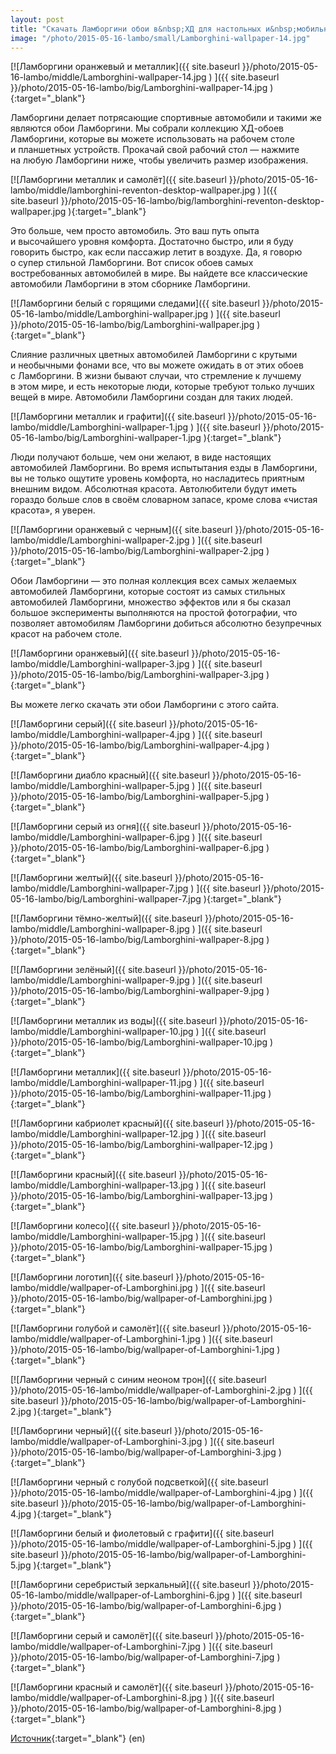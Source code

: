```yaml
---
layout: post
title: "Скачать Ламборгини обои в&nbsp;ХД для настольных и&nbsp;мобильных&nbsp;ПК здесь"
image: "/photo/2015-05-16-lambo/small/Lamborghini-wallpaper-14.jpg"
---
```


[![Ламборгини оранжевый и металлик]({{ site.baseurl }}/photo/2015-05-16-lambo/middle/Lamborghini-wallpaper-14.jpg ) ]({{ site.baseurl }}/photo/2015-05-16-lambo/big/Lamborghini-wallpaper-14.jpg ){:target="_blank"}

Ламборгини делает потрясающие спортивные автомобили и&nbsp;такими&nbsp;же являются обои Ламборгини. Мы&nbsp;собрали коллекцию ХД-обоев
Ламборгини, которые вы&nbsp;можете использовать на&nbsp;рабочем столе и&nbsp;планшетных устройств. Прокачай свой рабочий стол&nbsp;&mdash; нажмите
на&nbsp;любую Ламборгини ниже, чтобы увеличить размер изображения.

[![Ламборгини металлик и самолёт]({{ site.baseurl }}/photo/2015-05-16-lambo/middle/lamborghini-reventon-desktop-wallpaper.jpg ) ]({{ site.baseurl }}/photo/2015-05-16-lambo/big/lamborghini-reventon-desktop-wallpaper.jpg ){:target="_blank"}

Это больше, чем просто автомобиль. Это ваш путь опыта и&nbsp;высочайшего уровня комфорта. Достаточно быстро, или я&nbsp;буду
говорить быстро, как если пассажир летит в&nbsp;воздухе. Да, я&nbsp;говорю о&nbsp;супер стильной Ламборгини. Вот список обоев самых
востребованных автомобилей в&nbsp;мире. Вы&nbsp;найдете все классические автомобили Ламборгини в&nbsp;этом сборнике Ламборгини.

[![Ламборгини белый с горящими следами]({{ site.baseurl }}/photo/2015-05-16-lambo/middle/Lamborghini-wallpaper.jpg ) ]({{ site.baseurl }}/photo/2015-05-16-lambo/big/Lamborghini-wallpaper.jpg ){:target="_blank"}

Слияние различных цветных автомобилей Ламборгини с&nbsp;крутыми и&nbsp;необычными фонами все, что вы&nbsp;можете ожидать в&nbsp;от&nbsp;этих
обоев c&nbsp;Ламборгини. В&nbsp;жизни бывают случаи, что стремление к&nbsp;лучшему в&nbsp;этом мире, и&nbsp;есть некоторые люди, которые требуют
только лучших вещей в&nbsp;мире. Автомобили Ламборгини создан для таких людей.

[![Ламборгини металлик и графити]({{ site.baseurl }}/photo/2015-05-16-lambo/middle/Lamborghini-wallpaper-1.jpg ) ]({{ site.baseurl }}/photo/2015-05-16-lambo/big/Lamborghini-wallpaper-1.jpg ){:target="_blank"}

Люди получают больше, чем они желают, в&nbsp;виде настоящих
автомобилей Ламборгини. Во&nbsp;время испытытания езды в&nbsp;Ламборгини, вы&nbsp;не&nbsp;только ощутите уровень комфорта,
но&nbsp;насладитесь приятным внешним видом. Абсолютная красота. Автолюбители будут иметь гораздо
больше слов в&nbsp;своём словарном запасе, кроме слова &laquo;чистая красота&raquo;, я&nbsp;уверен.

[![Ламборгини оранжевый с черным]({{ site.baseurl }}/photo/2015-05-16-lambo/middle/Lamborghini-wallpaper-2.jpg ) ]({{ site.baseurl }}/photo/2015-05-16-lambo/big/Lamborghini-wallpaper-2.jpg ){:target="_blank"}

Обои Ламборгини&nbsp;&mdash; это полная коллекция всех самых желаемых автомобилей Ламборгини, которые состоят из&nbsp;самых стильных
автомобилей Ламборгини, множество эффектов или я&nbsp;бы сказал большое эксперименты выполняются на&nbsp;простой
фотографии, что позволяет автомобилям Ламборгини добиться абсолютно безупречных красот на&nbsp;рабочем столе.

[![Ламборгини оранжевый]({{ site.baseurl }}/photo/2015-05-16-lambo/middle/Lamborghini-wallpaper-3.jpg ) ]({{ site.baseurl }}/photo/2015-05-16-lambo/big/Lamborghini-wallpaper-3.jpg ){:target="_blank"}

Вы&nbsp;можете легко скачать эти обои Ламборгини с&nbsp;этого сайта.

[![Ламборгини серый]({{ site.baseurl }}/photo/2015-05-16-lambo/middle/Lamborghini-wallpaper-4.jpg ) ]({{ site.baseurl }}/photo/2015-05-16-lambo/big/Lamborghini-wallpaper-4.jpg ){:target="_blank"}

[![Ламборгини диабло красный]({{ site.baseurl }}/photo/2015-05-16-lambo/middle/Lamborghini-wallpaper-5.jpg ) ]({{ site.baseurl }}/photo/2015-05-16-lambo/big/Lamborghini-wallpaper-5.jpg ){:target="_blank"}

[![Ламборгини серый из огня]({{ site.baseurl }}/photo/2015-05-16-lambo/middle/Lamborghini-wallpaper-6.jpg ) ]({{ site.baseurl }}/photo/2015-05-16-lambo/big/Lamborghini-wallpaper-6.jpg ){:target="_blank"}

[![Ламборгини желтый]({{ site.baseurl }}/photo/2015-05-16-lambo/middle/Lamborghini-wallpaper-7.jpg ) ]({{ site.baseurl }}/photo/2015-05-16-lambo/big/Lamborghini-wallpaper-7.jpg ){:target="_blank"}



[![Ламборгини тёмно-желтый]({{ site.baseurl }}/photo/2015-05-16-lambo/middle/Lamborghini-wallpaper-8.jpg ) ]({{ site.baseurl }}/photo/2015-05-16-lambo/big/Lamborghini-wallpaper-8.jpg ){:target="_blank"}

[![Ламборгини зелёный]({{ site.baseurl }}/photo/2015-05-16-lambo/middle/Lamborghini-wallpaper-9.jpg ) ]({{ site.baseurl }}/photo/2015-05-16-lambo/big/Lamborghini-wallpaper-9.jpg ){:target="_blank"}

[![Ламборгини металлик из воды]({{ site.baseurl }}/photo/2015-05-16-lambo/middle/Lamborghini-wallpaper-10.jpg ) ]({{ site.baseurl }}/photo/2015-05-16-lambo/big/Lamborghini-wallpaper-10.jpg ){:target="_blank"}

[![Ламборгини металлик]({{ site.baseurl }}/photo/2015-05-16-lambo/middle/Lamborghini-wallpaper-11.jpg ) ]({{ site.baseurl }}/photo/2015-05-16-lambo/big/Lamborghini-wallpaper-11.jpg ){:target="_blank"}

[![Ламборгини кабриолет красный]({{ site.baseurl }}/photo/2015-05-16-lambo/middle/Lamborghini-wallpaper-12.jpg ) ]({{ site.baseurl }}/photo/2015-05-16-lambo/big/Lamborghini-wallpaper-12.jpg ){:target="_blank"}



[![Ламборгини красный]({{ site.baseurl }}/photo/2015-05-16-lambo/middle/Lamborghini-wallpaper-13.jpg ) ]({{ site.baseurl }}/photo/2015-05-16-lambo/big/Lamborghini-wallpaper-13.jpg ){:target="_blank"}

[![Ламборгини колесо]({{ site.baseurl }}/photo/2015-05-16-lambo/middle/Lamborghini-wallpaper-15.jpg ) ]({{ site.baseurl }}/photo/2015-05-16-lambo/big/Lamborghini-wallpaper-15.jpg ){:target="_blank"}

[![Ламборгини логотип]({{ site.baseurl }}/photo/2015-05-16-lambo/middle/wallpaper-of-Lamborghini.jpg ) ]({{ site.baseurl }}/photo/2015-05-16-lambo/big/wallpaper-of-Lamborghini.jpg ){:target="_blank"}

[![Ламборгини голубой и самолёт]({{ site.baseurl }}/photo/2015-05-16-lambo/middle/wallpaper-of-Lamborghini-1.jpg ) ]({{ site.baseurl }}/photo/2015-05-16-lambo/big/wallpaper-of-Lamborghini-1.jpg ){:target="_blank"}

[![Ламборгини черный с синим неоном трон]({{ site.baseurl }}/photo/2015-05-16-lambo/middle/wallpaper-of-Lamborghini-2.jpg ) ]({{ site.baseurl }}/photo/2015-05-16-lambo/big/wallpaper-of-Lamborghini-2.jpg ){:target="_blank"}



[![Ламборгини черный]({{ site.baseurl }}/photo/2015-05-16-lambo/middle/wallpaper-of-Lamborghini-3.jpg ) ]({{ site.baseurl }}/photo/2015-05-16-lambo/big/wallpaper-of-Lamborghini-3.jpg ){:target="_blank"}

[![Ламборгини черный с голубой подсветкой]({{ site.baseurl }}/photo/2015-05-16-lambo/middle/wallpaper-of-Lamborghini-4.jpg ) ]({{ site.baseurl }}/photo/2015-05-16-lambo/big/wallpaper-of-Lamborghini-4.jpg ){:target="_blank"}

[![Ламборгини белый и фиолетовый с графити]({{ site.baseurl }}/photo/2015-05-16-lambo/middle/wallpaper-of-Lamborghini-5.jpg ) ]({{ site.baseurl }}/photo/2015-05-16-lambo/big/wallpaper-of-Lamborghini-5.jpg ){:target="_blank"}

[![Ламборгини серебристый зеркальный]({{ site.baseurl }}/photo/2015-05-16-lambo/middle/wallpaper-of-Lamborghini-6.jpg ) ]({{ site.baseurl }}/photo/2015-05-16-lambo/big/wallpaper-of-Lamborghini-6.jpg ){:target="_blank"}

[![Ламборгини серый и самолёт]({{ site.baseurl }}/photo/2015-05-16-lambo/middle/wallpaper-of-Lamborghini-7.jpg ) ]({{ site.baseurl }}/photo/2015-05-16-lambo/big/wallpaper-of-Lamborghini-7.jpg ){:target="_blank"}



[![Ламборгини красный и самолёт]({{ site.baseurl }}/photo/2015-05-16-lambo/middle/wallpaper-of-Lamborghini-8.jpg ) ]({{ site.baseurl }}/photo/2015-05-16-lambo/big/wallpaper-of-Lamborghini-8.jpg ){:target="_blank"}



[Источник](http://wonderfulengineering.com/download-lamborghini-wallpapers-in-hd-for-desktop-and-mobile-here/){:target="_blank"} (en)